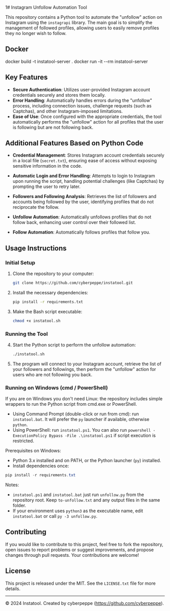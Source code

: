 1# Instagram Unfollow Automation Tool

This repository contains a Python tool to automate the "unfollow" action on Instagram using the `instagrapi` library. The main goal is to simplify the management of followed profiles, allowing users to easily remove profiles they no longer wish to follow.
 ## Docker 
  docker build -t instatool-server .
docker run -it --rm instatool-server

## Key Features

- **Secure Authentication**: Utilizes user-provided Instagram account credentials securely and stores them locally.
- **Error Handling**: Automatically handles errors during the "unfollow" process, including connection issues, challenge requests (such as Captchas), and other Instagram-imposed limitations.
- **Ease of Use**: Once configured with the appropriate credentials, the tool automatically performs the "unfollow" action for all profiles that the user is following but are not following back.

## Additional Features Based on Python Code

- **Credential Management**: Stores Instagram account credentials securely in a local file (`secret.txt`), ensuring ease of access without exposing sensitive information in the code.
  
- **Automatic Login and Error Handling**: Attempts to login to Instagram upon running the script, handling potential challenges (like Captchas) by prompting the user to retry later.
  
- **Followers and Following Analysis**: Retrieves the list of followers and accounts being followed by the user, identifying profiles that do not reciprocate the follow.

- **Unfollow Automation**: Automatically unfollows profiles that do not follow back, enhancing user control over their followed list.

- **Follow Automation**: Automatically follows profiles that follow you.
## Usage Instructions

### Initial Setup

1. Clone the repository to your computer:

    ```bash
    git clone https://github.com/cyberpeppe/instatool.git
    ```

2. Install the necessary dependencies:

    ```bash
    pip install -r requirements.txt
    ```

3. Make the Bash script executable:

    ```bash
    chmod +x instatool.sh
    ```

### Running the Tool

4. Start the Python script to perform the unfollow automation:

    ```bash
    ./instatool.sh
    ```

5. The program will connect to your Instagram account, retrieve the list of your followers and followings, then perform the "unfollow" action for users who are not following you back.

### Running on Windows (cmd / PowerShell)

If you are on Windows you don't need Linux: the repository includes simple wrappers to run the Python script from cmd.exe or PowerShell.

- Using Command Prompt (double-click or run from cmd): run `instatool.bat`. It will prefer the `py` launcher if available, otherwise `python`.
- Using PowerShell: run `instatool.ps1`. You can also run `powershell -ExecutionPolicy Bypass -File .\instatool.ps1` if script execution is restricted.

Prerequisites on Windows:

- Python 3.x installed and on PATH, or the Python launcher (`py`) installed.
- Install dependencies once:

```powershell
pip install -r requirements.txt
```

Notes:

- `instatool.ps1` and `instatool.bat` just run `unfollow.py` from the repository root. Keep `to-unfollow.txt` and any output files in the same folder.
- If your environment uses `python3` as the executable name, edit `instatool.bat` or call `py -3 unfollow.py`.

## Contributing

If you would like to contribute to this project, feel free to fork the repository, open issues to report problems or suggest improvements, and propose changes through pull requests. Your contributions are welcome!

## License

This project is released under the MIT. See the `LICENSE.txt` file for more details.

---

© 2024 Instatool. Created by cyberpeppe (https://github.com/cyberpeppe).
